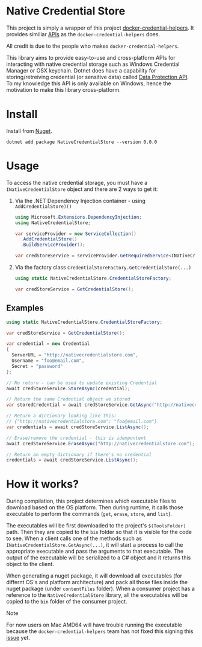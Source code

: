 # Native Credential Store

This project is simply a wrapper of this project
[docker-credential-helpers](https://github.com/docker/docker-credential-helpers).
It provides similiar
[APIs](https://pkg.go.dev/github.com/docker/docker-credential-helpers/client?utm_source=godoc)
as the `docker-credential-helpers` does. 

All credit is due to the people who makes `docker-credential-helpers`.

This library aims to provide easy-to-use and cross-platform APIs for interacting
with native credential storage such as Windows Credential Manager or OSX keychain.
Dotnet does have a capability for storing/retreiving credential (or sensitive data)
called [Data Protection API](https://learn.microsoft.com/en-us/dotnet/standard/security/how-to-use-data-protection).
To my knowledge this API is only available on Windows, hence the motivation to
make this library cross-platform.

# Install
Install from [Nuget](https://www.nuget.org/packages/NativeCredentialStore).
```
dotnet add package NativeCredentialStore --version 0.0.0
```

# Usage
To access the native credential storage, you must have a
`INativeCredentialStore` object and there are 2 ways to get it:
1. Via the .NET Dependency Injection container - using `AddCredentialStore)()`
    ```cs
    using Microsoft.Extensions.DependencyInjection;
    using NativeCredentialStore;

    var serviceProvider = new ServiceCollection()
      .AddCredentialStore()
      .BuildServiceProvider();

    var credStoreService = serviceProvider.GetRequiredService<INativeCredentialStore>();
    ```
1. Via the factory class `CredentialStoreFactory.GetCredentialStore(...)`
    ```cs
    using static NativeCredentialStore.CredentialStoreFactory;

    var credStoreService = GetCredentialStore();
    ```

## Examples
```cs
using static NativeCredentialStore.CredentialStoreFactory;

var credStoreService = GetCredentialStore();

var credential = new Credential
{
  ServerURL = "http://nativecredentialstore.com",
  Username = "foo@email.com",
  Secret = "password"
};

// No return - can be used to update existing Credential
await credStoreService.StoreAsync(credential);

// Return the same Credential object we stored
var storedCredential = await credStoreService.GetAsync("http://nativecredentialstore.com");

// Return a dictionary looking like this:
// {"http://nativecredentialstore.com": "foo@email.com"}
var credentials = await credStoreService.ListAsync();

// Erase/remove the credential - this is idempontent
await credStoreService.EraseAsync("http://nativecredentialstore.com");

// Return an empty dictionary if there's no credential
credentials = await credStoreService.ListAsync();
```

# How it works?
During compilation, this project determines which executable files to download
based on the OS platform. Then during runtime, it calls those executable
to perform the commands (`get`, `erase`, `store`, and `list`).

The executables will be first downloaded to the project's `$(ToolsFolder)` path.
Then they are copied to the `bin` folder so that it is visible for the code to see. When a client
calls one of the methods such as `INativeCredentialStore.GetAsync(...)`, it will start a process to
call the appropriate executable and pass the arguments to that executable. The output of the
executable will be serialized to a C# object and it returns this object to the client.

When generating a nuget package, it will download all executables (for differnt OS's and platform architecture)
and pack all those files inside the nuget package (under `contentFiles` folder). When a consumer project
has a reference to the `NativeCredentialStore` library, all the executables will be copied to the `bin`
folder of the consumer project.

> [!NOTE]
>
> For now users on Mac AMD64 will have trouble running the executable because
> the `docker-credential-helpers` team has not fixed this signing this [issue](https://github.com/docker/docker-credential-helpers/issues/246#issuecomment-1690831962) yet.
